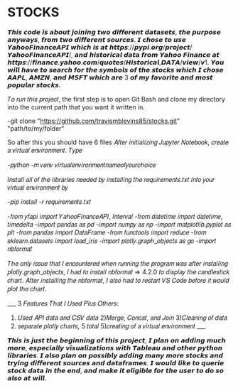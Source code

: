 # STOCKS
𝙏𝙝𝙞𝙨 𝙘𝙤𝙙𝙚 𝙞𝙨 𝙖𝙗𝙤𝙪𝙩 𝙟𝙤𝙞𝙣𝙞𝙣𝙜 𝙩𝙬𝙤 𝙙𝙞𝙛𝙛𝙚𝙧𝙚𝙣𝙩 𝙙𝙖𝙩𝙖𝙨𝙚𝙩𝙨, 𝙩𝙝𝙚 𝙥𝙪𝙧𝙥𝙤𝙨𝙚 𝙖𝙣𝙮𝙬𝙖𝙮𝙨, 𝙛𝙧𝙤𝙢 𝙩𝙬𝙤 𝙙𝙞𝙛𝙛𝙚𝙧𝙚𝙣𝙩 𝙨𝙤𝙪𝙧𝙘𝙚𝙨.  𝙄 𝙘𝙝𝙤𝙨𝙚 𝙩𝙤 𝙪𝙨𝙚 𝙔𝙖𝙝𝙤𝙤𝙁𝙞𝙣𝙖𝙣𝙘𝙚𝘼𝙋𝙄 𝙬𝙝𝙞𝙘𝙝 𝙞𝙨 𝙖𝙩 𝙝𝙩𝙩𝙥𝙨://𝙥𝙮𝙥𝙞.𝙤𝙧𝙜/𝙥𝙧𝙤𝙟𝙚𝙘𝙩/𝙔𝙖𝙝𝙤𝙤𝙁𝙞𝙣𝙖𝙣𝙘𝙚𝘼𝙋𝙄/, 𝙖𝙣𝙙 𝙝𝙞𝙨𝙩𝙤𝙧𝙞𝙘𝙖𝙡 𝙙𝙖𝙩𝙖 𝙛𝙧𝙤𝙢 𝙔𝙖𝙝𝙤𝙤 𝙁𝙞𝙣𝙖𝙣𝙘𝙚 𝙖𝙩 𝙝𝙩𝙩𝙥𝙨://𝙛𝙞𝙣𝙖𝙣𝙘𝙚.𝙮𝙖𝙝𝙤𝙤.𝙘𝙤𝙢/𝙦𝙪𝙤𝙩𝙚𝙨/𝙃𝙞𝙨𝙩𝙤𝙧𝙞𝙘𝙖𝙡,𝘿𝘼𝙏𝘼/𝙫𝙞𝙚𝙬/𝙫1.  𝙔𝙤𝙪 𝙬𝙞𝙡𝙡 𝙝𝙖𝙫𝙚 𝙩𝙤 𝙨𝙚𝙖𝙧𝙘𝙝 𝙛𝙤𝙧 𝙩𝙝𝙚 𝙨𝙮𝙢𝙗𝙤𝙡𝙨 𝙤𝙛 𝙩𝙝𝙚 𝙨𝙩𝙤𝙘𝙠𝙨 𝙬𝙝𝙞𝙘𝙝 𝙄 𝙘𝙝𝙤𝙨𝙚 𝘼𝘼𝙋𝙇, 𝘼𝙈𝙕𝙉, 𝙖𝙣𝙙 𝙈𝙎𝙁𝙏 𝙬𝙝𝙞𝙘𝙝 𝙖𝙧𝙚 3 𝙤𝙛 𝙢𝙮 𝙛𝙖𝙫𝙤𝙧𝙞𝙩𝙚 𝙖𝙣𝙙 𝙢𝙤𝙨𝙩 𝙥𝙤𝙥𝙪𝙡𝙖𝙧 𝙨𝙩𝙤𝙘𝙠𝙨. 


𝑇𝑜 𝑟𝑢𝑛 𝑡ℎ𝑖𝑠 𝑝𝑟𝑜𝑗𝑒𝑐𝑡, the first step is to open Git Bash and clone my directory into the current path that you want it written in.

-git clone "https://github.com/travismblevins85/stocks.git" "path/to/my/folder"

So after this you should have 6 files
𝐴𝑓𝑡𝑒𝑟 𝑖𝑛𝑖𝑡𝑖𝑎𝑙𝑖𝑧𝑖𝑛𝑔 𝐽𝑢𝑝𝑦𝑡𝑒𝑟 𝑁𝑜𝑡𝑒𝑏𝑜𝑜𝑘, 𝑐𝑟𝑒𝑎𝑡𝑒 𝑎 𝑣𝑖𝑟𝑡𝑢𝑎𝑙 𝑒𝑛𝑣𝑖𝑟𝑜𝑛𝑚𝑒𝑛𝑡.  𝑇𝑦𝑝𝑒

-𝑝𝑦𝑡ℎ𝑜𝑛 -𝑚 𝑣𝑒𝑛𝑣 𝑣𝑖𝑟𝑡𝑢𝑎𝑙𝑒𝑛𝑣𝑖𝑟𝑜𝑛𝑚𝑒𝑛𝑡𝑛𝑎𝑚𝑒𝑜𝑓𝑦𝑜𝑢𝑟𝑐ℎ𝑜𝑖𝑐𝑒

𝐼𝑛𝑠𝑡𝑎𝑙𝑙 𝑎𝑙𝑙 𝑜𝑓 𝑡ℎ𝑒 𝑙𝑖𝑏𝑟𝑎𝑟𝑖𝑒𝑠 𝑛𝑒𝑒𝑑𝑒𝑑 𝑏𝑦 𝑖𝑛𝑠𝑡𝑎𝑙𝑙𝑖𝑛𝑔 𝑡ℎ𝑒 𝑟𝑒𝑞𝑢𝑖𝑟𝑒𝑚𝑒𝑛𝑡𝑠.𝑡𝑥𝑡 𝑖𝑛𝑡𝑜 𝑦𝑜𝑢𝑟 𝑣𝑖𝑟𝑡𝑢𝑎𝑙 𝑒𝑛𝑣𝑖𝑟𝑜𝑛𝑚𝑒𝑛𝑡 𝑏𝑦 

-𝑝𝑖𝑝 𝑖𝑛𝑠𝑡𝑎𝑙𝑙 -𝑟 𝑟𝑒𝑞𝑢𝑖𝑟𝑒𝑚𝑒𝑛𝑡𝑠.𝑡𝑥𝑡


-𝑓𝑟𝑜𝑚 𝑦𝑓𝑎𝑝𝑖 𝑖𝑚𝑝𝑜𝑟𝑡 𝑌𝑎ℎ𝑜𝑜𝐹𝑖𝑛𝑎𝑛𝑐𝑒𝐴𝑃𝐼, 𝐼𝑛𝑡𝑒𝑟𝑣𝑎𝑙
-𝑓𝑟𝑜𝑚 𝑑𝑎𝑡𝑒𝑡𝑖𝑚𝑒 𝑖𝑚𝑝𝑜𝑟𝑡 𝑑𝑎𝑡𝑒𝑡𝑖𝑚𝑒, 𝑡𝑖𝑚𝑒𝑑𝑒𝑙𝑡𝑎
-𝑖𝑚𝑝𝑜𝑟𝑡 𝑝𝑎𝑛𝑑𝑎𝑠 𝑎𝑠 𝑝𝑑 
-𝑖𝑚𝑝𝑜𝑟𝑡 𝑛𝑢𝑚𝑝𝑦 𝑎𝑠 𝑛𝑝
-𝑖𝑚𝑝𝑜𝑟𝑡 𝑚𝑎𝑡𝑝𝑙𝑜𝑡𝑙𝑖𝑏.𝑝𝑦𝑝𝑙𝑜𝑡 𝑎𝑠 𝑝𝑙𝑡
-𝑓𝑟𝑜𝑚 𝑝𝑎𝑛𝑑𝑎𝑠 𝑖𝑚𝑝𝑜𝑟𝑡 𝐷𝑎𝑡𝑎𝐹𝑟𝑎𝑚𝑒
-𝑓𝑟𝑜𝑚 𝑓𝑢𝑛𝑐𝑡𝑜𝑜𝑙𝑠 𝑖𝑚𝑝𝑜𝑟𝑡 𝑟𝑒𝑑𝑢𝑐𝑒
-𝑓𝑟𝑜𝑚 𝑠𝑘𝑙𝑒𝑎𝑟𝑛.𝑑𝑎𝑡𝑎𝑠𝑒𝑡𝑠 𝑖𝑚𝑝𝑜𝑟𝑡 𝑙𝑜𝑎𝑑_𝑖𝑟𝑖𝑠
-𝑖𝑚𝑝𝑜𝑟𝑡 𝑝𝑙𝑜𝑡𝑙𝑦.𝑔𝑟𝑎𝑝ℎ_𝑜𝑏𝑗𝑒𝑐𝑡𝑠 𝑎𝑠 𝑔𝑜
-𝑖𝑚𝑝𝑜𝑟𝑡 𝑛𝑏𝑓𝑜𝑟𝑚𝑎𝑡 

𝑇ℎ𝑒 𝑜𝑛𝑙𝑦 𝑖𝑠𝑠𝑢𝑒 𝑡ℎ𝑎𝑡 𝐼 𝑒𝑛𝑐𝑜𝑢𝑛𝑡𝑒𝑟𝑒𝑑 𝑤ℎ𝑒𝑛 𝑟𝑢𝑛𝑛𝑖𝑛𝑔 𝑡ℎ𝑒 𝑝𝑟𝑜𝑔𝑟𝑎𝑚 𝑤𝑎𝑠 𝑎𝑓𝑡𝑒𝑟 𝑖𝑛𝑠𝑡𝑎𝑙𝑙𝑖𝑛𝑔 𝑝𝑙𝑜𝑡𝑙𝑦.𝑔𝑟𝑎𝑝ℎ_𝑜𝑏𝑗𝑒𝑐𝑡𝑠, 𝐼 ℎ𝑎𝑑 𝑡𝑜 𝑖𝑛𝑠𝑡𝑎𝑙𝑙 𝑛𝑏𝑓𝑜𝑟𝑚𝑎𝑡 => 4.2.0 𝑡𝑜 𝑑𝑖𝑠𝑝𝑙𝑎𝑦 𝑡ℎ𝑒 𝑐𝑎𝑛𝑑𝑙𝑒𝑠𝑡𝑖𝑐𝑘 𝑐ℎ𝑎𝑟𝑡.  𝐴𝑓𝑡𝑒𝑟 𝑖𝑛𝑠𝑡𝑎𝑙𝑙𝑖𝑛𝑔 𝑡ℎ𝑒 𝑛𝑏𝑓𝑜𝑟𝑚𝑎𝑡, 𝐼 𝑎𝑙𝑠𝑜 ℎ𝑎𝑑 𝑡𝑜 𝑟𝑒𝑠𝑡𝑎𝑟𝑡 𝑉𝑆 𝐶𝑜𝑑𝑒 𝑏𝑒𝑓𝑜𝑟𝑒 𝑖𝑡 𝑤𝑜𝑢𝑙𝑑 𝑝𝑙𝑜𝑡 𝑡ℎ𝑒 𝑐ℎ𝑎𝑟𝑡. 

___ 3 𝐹𝑒𝑎𝑡𝑢𝑟𝑒𝑠 𝑇ℎ𝑎𝑡 𝐼 𝑈𝑠𝑒𝑑 𝑃𝑙𝑢𝑠 𝑂𝑡ℎ𝑒𝑟𝑠:
1) 𝑈𝑠𝑒𝑑 𝐴𝑃𝐼 𝑑𝑎𝑡𝑎 𝑎𝑛𝑑 𝐶𝑆𝑉 𝑑𝑎𝑡𝑎
2)𝑀𝑒𝑟𝑔𝑒, 𝐶𝑜𝑛𝑐𝑎𝑡, 𝑎𝑛𝑑 𝐽𝑜𝑖𝑛
3)𝐶𝑙𝑒𝑎𝑛𝑖𝑛𝑔 𝑜𝑓 𝑑𝑎𝑡𝑎
4) 𝑠𝑒𝑝𝑎𝑟𝑎𝑡𝑒 𝑝𝑙𝑜𝑡𝑙𝑦 𝑐ℎ𝑎𝑟𝑡𝑠, 5 𝑡𝑜𝑡𝑎𝑙
5)𝑐𝑟𝑒𝑎𝑡𝑖𝑛𝑔 𝑜𝑓 𝑎 𝑣𝑖𝑟𝑡𝑢𝑎𝑙 𝑒𝑛𝑣𝑖𝑟𝑜𝑛𝑚𝑒𝑛𝑡 ___

𝙏𝙝𝙞𝙨 𝙞𝙨 𝙟𝙪𝙨𝙩 𝙩𝙝𝙚 𝙗𝙚𝙜𝙞𝙣𝙣𝙞𝙣𝙜 𝙤𝙛 𝙩𝙝𝙞𝙨 𝙥𝙧𝙤𝙟𝙚𝙘𝙩, 𝙄 𝙥𝙡𝙖𝙣 𝙤𝙣 𝙖𝙙𝙙𝙞𝙣𝙜 𝙢𝙪𝙘𝙝 𝙢𝙤𝙧𝙚, 𝙚𝙨𝙥𝙚𝙘𝙞𝙖𝙡𝙡𝙮 𝙫𝙞𝙨𝙪𝙖𝙡𝙞𝙯𝙖𝙩𝙞𝙤𝙣𝙨 𝙬𝙞𝙩𝙝 𝙏𝙖𝙗𝙡𝙚𝙖𝙪 𝙖𝙣𝙙 𝙤𝙩𝙝𝙚𝙧 𝙥𝙮𝙩𝙝𝙤𝙣 𝙡𝙞𝙗𝙧𝙖𝙧𝙞𝙚𝙨.  𝙄 𝙖𝙡𝙨𝙤 𝙥𝙡𝙖𝙣 𝙤𝙣 𝙥𝙤𝙨𝙨𝙞𝙗𝙡𝙮 𝙖𝙙𝙙𝙞𝙣𝙜 𝙢𝙖𝙣𝙮 𝙢𝙤𝙧𝙚 𝙨𝙩𝙤𝙘𝙠𝙨 𝙖𝙣𝙙 𝙩𝙧𝙮𝙞𝙣𝙜 𝙙𝙞𝙛𝙛𝙚𝙧𝙚𝙣𝙩 𝙨𝙤𝙪𝙧𝙘𝙚𝙨 𝙖𝙣𝙙 𝙙𝙖𝙩𝙖𝙛𝙧𝙖𝙢𝙚𝙨.  𝙄 𝙬𝙤𝙪𝙡𝙙 𝙡𝙞𝙠𝙚 𝙩𝙤 𝙦𝙪𝙚𝙧𝙞𝙚 𝙨𝙩𝙤𝙘𝙠 𝙙𝙖𝙩𝙖 𝙞𝙣 𝙩𝙝𝙚 𝙚𝙣𝙙, 𝙖𝙣𝙙 𝙢𝙖𝙠𝙚 𝙞𝙩 𝙚𝙡𝙞𝙜𝙞𝙗𝙡𝙚 𝙛𝙤𝙧 𝙩𝙝𝙚 𝙪𝙨𝙚𝙧 𝙩𝙤 𝙙𝙤 𝙨𝙤 𝙖𝙡𝙨𝙤 𝙖𝙩 𝙬𝙞𝙡𝙡. 


